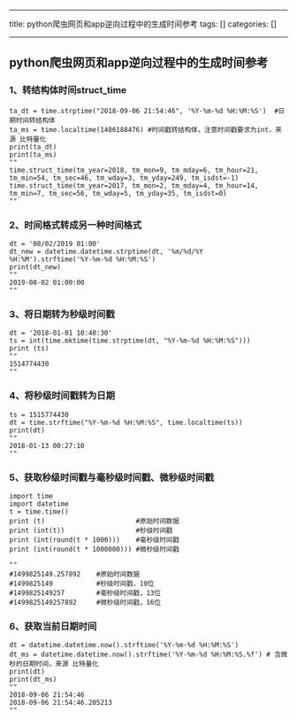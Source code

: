 
--- 
title:  python爬虫网页和app逆向过程中的生成时间参考 
tags: []
categories: [] 

---
## python爬虫网页和app逆向过程中的生成时间参考

### 1、转结构体时间struct_time

```
ta_dt = time.strptime("2018-09-06 21:54:46", '%Y-%m-%d %H:%M:%S')  #日期时间转结构体 
ta_ms = time.localtime(1486188476) #时间戳转结构体，注意时间戳要求为int，来源 比特量化
print(ta_dt)
print(ta_ms)
""
time.struct_time(tm_year=2018, tm_mon=9, tm_mday=6, tm_hour=21, tm_min=54, tm_sec=46, tm_wday=3, tm_yday=249, tm_isdst=-1)
time.struct_time(tm_year=2017, tm_mon=2, tm_mday=4, tm_hour=14, tm_min=7, tm_sec=56, tm_wday=5, tm_yday=35, tm_isdst=0)
""

```

### 2、时间格式转成另一种时间格式

```
dt = '08/02/2019 01:00'
dt_new = datetime.datetime.strptime(dt, '%m/%d/%Y %H:%M').strftime('%Y-%m-%d %H:%M:%S')
print(dt_new)
""
2019-08-02 01:00:00
""

```

### 3、将日期转为秒级时间戳

```
dt = '2018-01-01 10:40:30'
ts = int(time.mktime(time.strptime(dt, "%Y-%m-%d %H:%M:%S")))
print (ts)
""
1514774430
""

```

### 4、将秒级时间戳转为日期

```
ts = 1515774430
dt = time.strftime("%Y-%m-%d %H:%M:%S", time.localtime(ts))
print(dt)
""
2018-01-13 00:27:10
""

```

### 5、获取秒级时间戳与毫秒级时间戳、微秒级时间戳

```
import time
import datetime
t = time.time()
print (t)                       #原始时间数据
print (int(t))                  #秒级时间戳
print (int(round(t * 1000)))    #毫秒级时间戳
print (int(round(t * 1000000))) #微秒级时间戳

""
#1499825149.257892    #原始时间数据
#1499825149           #秒级时间戳，10位
#1499825149257        #毫秒级时间戳，13位
#1499825149257892     #微秒级时间戳，16位

```

### 6、获取当前日期时间

```
dt = datetime.datetime.now().strftime('%Y-%m-%d %H:%M:%S')
dt_ms = datetime.datetime.now().strftime('%Y-%m-%d %H:%M:%S.%f') # 含微秒的日期时间，来源 比特量化
print(dt)
print(dt_ms)
""
2018-09-06 21:54:46
2018-09-06 21:54:46.205213
""

```
